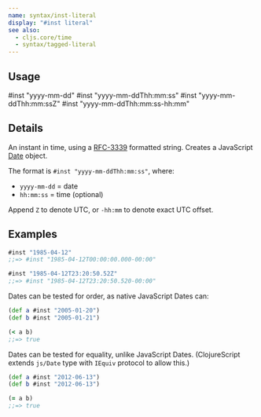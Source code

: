```yaml
---
name: syntax/inst-literal
display: "#inst literal"
see also:
  - cljs.core/time
  - syntax/tagged-literal
---
```


## Usage
#inst "yyyy-mm-dd"
#inst "yyyy-mm-ddThh:mm:ss"
#inst "yyyy-mm-ddThh:mm:ssZ"
#inst "yyyy-mm-ddThh:mm:ss-hh:mm"


## Details

An instant in time, using a [RFC-3339] formatted string. Creates a JavaScript [Date] object.

The format is `#inst "yyyy-mm-ddThh:mm:ss"`, where:

- `yyyy-mm-dd` = date
- `hh:mm:ss` = time (optional)

Append `Z` to denote UTC, or `-hh:mm` to denote exact UTC offset.

[Date]:https://developer.mozilla.org/en-US/docs/Web/JavaScript/Reference/Global_Objects/Date
[RFC-3339]:http://www.ietf.org/rfc/rfc3339.txt


## Examples

```clj
#inst "1985-04-12"
;;=> #inst "1985-04-12T00:00:00.000-00:00"

#inst "1985-04-12T23:20:50.52Z"
;;=> #inst "1985-04-12T23:20:50.520-00:00"
```

Dates can be tested for order, as native JavaScript Dates can:

```clj
(def a #inst "2005-01-20")
(def b #inst "2005-01-21")

(< a b)
;;=> true
```

Dates can be tested for equality, unlike JavaScript Dates.  (ClojureScript
extends `js/Date` type with `IEquiv` protocol to allow this.)

```clj
(def a #inst "2012-06-13")
(def b #inst "2012-06-13")

(= a b)
;;=> true
```